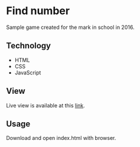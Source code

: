 # Find number
Sample game created for the mark in school in 2016.

## Technology
  - HTML
  - CSS
  - JavaScript
  
## View
Live view is available at this [link](https://pawel-galkowski.github.io/Find-Number/).

## Usage
Download and open index.html with browser.
